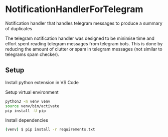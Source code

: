 # NotificationHandlerForTelegram
Notification handler that handles telegram messages to produce a summary of duplicates

The telegram notification handler was designed to be minimise time and effort spent reading telegram messages from telegram bots. This is done by reducing the amount of clutter or spam in telegram messages (not similar to telegrams spam checker).


## Setup
Install python extension in VS Code

Setup virtual environment
``` bash
python3 -m venv venv
source venv/bin/activate
pip install -U pip
```

Install dependencies
``` bash
(venv) $ pip install -r requirements.txt
```